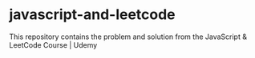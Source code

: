 # javascript-and-leetcode
This repository contains the problem and solution from the JavaScript &amp; LeetCode Course | Udemy
